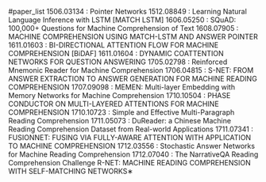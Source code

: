 #paper_list
1506.03134 : Pointer Networks
1512.08849 : Learning Natural Language Inference with LSTM [MATCH LSTM]
1606.05250 : SQuAD: 100,000+ Questions for Machine Comprehension of Text
1608.07905 : MACHINE COMPREHENSION USING MATCH-LSTM AND ANSWER POINTER
1611.01603 : BI-DIRECTIONAL ATTENTION FLOW FOR MACHINE COMPREHENSION [BiDAF]
1611.01604 : DYNAMIC COATTENTION NETWORKS FOR QUESTION ANSWERING
1705.02798 : Reinforced Mnemonic Reader for Machine Comprehension
1706.04815 : S-NET: FROM ANSWER EXTRACTION TO ANSWER GENERATION FOR MACHINE READING COMPREHENSION
1707.09098 : MEMEN: Multi-layer Embedding with Memory Networks for Machine Comprehension
1710.10504 : PHASE CONDUCTOR ON MULTI-LAYERED ATTENTIONS FOR MACHINE COMPREHENSION
1710.10723 : Simple and Effective Multi-Paragraph Reading Comprehension
1711.05073 : DuReader: a Chinese Machine Reading Comprehension Dataset from Real-world Applications
1711.07341 : FUSIONNET: FUSING VIA FULLY-AWARE ATTENTION WITH APPLICATION TO MACHINE COMPREHENSION
1712.03556 : Stochastic Answer Networks for Machine Reading Comprehension
1712.07040 : The NarrativeQA Reading Comprehension Challenge
R-NET: MACHINE READING COMPREHENSION WITH SELF-MATCHING NETWORKS∗